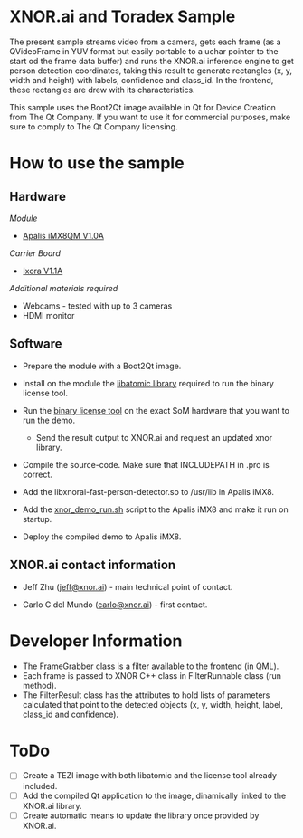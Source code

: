 # XNOR.ai and Toradex Sample

The present sample streams video from a camera, gets each frame (as a QVideoFrame
in YUV format but easily portable to a uchar pointer to the start od the frame
data buffer) and runs the XNOR.ai inference engine to get person detection
coordinates, taking this result to generate rectangles (x, y, width and height)
with labels, confidence and class_id. In the frontend, these rectangles are drew
with its characteristics.

This sample uses the Boot2Qt image available in Qt for Device Creation from
The Qt Company. If you want to use it for commercial purposes, make sure to
comply to The Qt Company licensing.

# How to use the sample

## Hardware

*Module*
  - [Apalis iMX8QM V1.0A](https://developer.toradex.com/products/apalis-som-family/modules/apalis-imx8)

*Carrier Board*
  - [Ixora V1.1A](https://developer.toradex.com/products/ixora-carrier-board)

*Additional materials required* 
  - Webcams - tested with up to 3 cameras
  - HDMI monitor

## Software

- Prepare the module with a Boot2Qt image.

- Install on the module the [libatomic library](/tools) required to run the
binary license tool.

- Run the [binary license tool](/tools) on the exact SoM hardware that you want
to run the demo.

	- Send the result output to XNOR.ai and request an updated xnor library.

- Compile the source-code. Make sure that INCLUDEPATH in .pro is correct.

- Add the libxnorai-fast-person-detector.so to /usr/lib in Apalis iMX8.

- Add the [xnor_demo_run.sh](/tools) script to the Apalis iMX8 and make it run
on startup.

- Deploy the compiled demo to Apalis iMX8.

## XNOR.ai contact information

- Jeff Zhu (jeff@xnor.ai) - main technical point of contact.

- Carlo C del Mundo (carlo@xnor.ai) - first contact.

# Developer Information

- The FrameGrabber class is a filter available to the frontend (in QML). 
- Each frame is passed to XNOR C++ class in FilterRunnable class (run method).
- The FilterResult class has the attributes to hold lists of parameters
calculated that point to the detected objects (x, y, width, height, label,
class_id and confidence).

# ToDo

- [ ] Create a TEZI image with both libatomic and the license tool already
included.
- [ ] Add the compiled Qt application to the image, dinamically linked to the
XNOR.ai library.
- [ ] Create automatic means to update the library once provided by XNOR.ai.